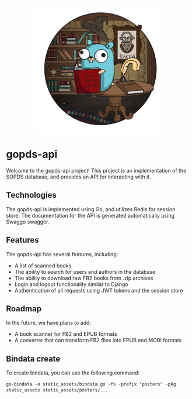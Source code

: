 <p align="center">
<img src="https://raw.githubusercontent.com/Aladex/gopds-api/master/logo/logo.png" width="350">
</p>

# gopds-api

Welcome to the gopds-api project! This project is an implementation of the SOPDS database, and provides an API for interacting with it.

## Technologies

The gopds-api is implemented using Go, and utilizes Redis for session store. The documentation for the API is generated automatically using Swaggo swagger.

## Features

The gopds-api has several features, including:
- A list of scanned books
- The ability to search for users and authors in the database
- The ability to download raw FB2 books from .zip archives
- Login and logout functionality similar to Django
- Authentication of all requests using JWT tokens and the session store

## Roadmap

In the future, we have plans to add:
- A book scanner for FB2 and EPUB formats
- A converter that can transform FB2 files into EPUB and MOBI formats

## Bindata create

To create bindata, you can use the following command:
```
go-bindata -o static_assets/bindata.go -fs -prefix "posters" -pkg static_assets static_assets/posters/...
```